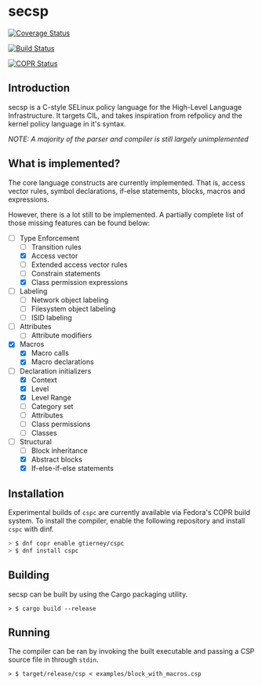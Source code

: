 # secsp

[![Coverage Status](https://coveralls.io/repos/github/garyttierney/rust-csp/badge.svg?branch=master)](https://coveralls.io/github/garyttierney/rust-csp?branch=master)

[![Build Status](https://travis-ci.org/garyttierney/rust-csp.svg?branch=master)](https://travis-ci.org/garyttierney/rust-csp)

[![COPR Status](https://copr.fedorainfracloud.org/coprs/gtierney/cspc/package/cspc/status_image/last_build.png)](https://copr.fedorainfracloud.org/coprs/gtierney/cspc/)

## Introduction

secsp is a C-style SELinux policy language for the High-Level Language Infrastructure.  It targets CIL, and takes inspiration from
refpolicy and the kernel policy language in it's syntax.

*NOTE: A majority of the parser and compiler is still largely unimplemented*

## What is implemented?

The core language constructs are currently implemented.  That is,
access vector rules, symbol declarations, if-else statements, blocks, macros and expressions.

However, there is a lot still to be implemented.  A partially complete list of those missing features can be found below:

* [ ] Type Enforcement
   * [ ] Transition rules
   * [x] Access vector
   * [ ] Extended access vector rules
   * [ ] Constrain statements
   * [x] Class permission expressions
* [ ] Labeling
   * [ ] Network object labeling
   * [ ] Filesystem object labeling
   * [ ] ISID labeling
* [ ] Attributes
   * [ ] Attribute modifiers
* [x] Macros
    * [x] Macro calls
    * [x] Macro declarations
* [ ] Declaration initializers
   * [x] Context
   * [x] Level
   * [x] Level Range
   * [ ] Category set
   * [ ] Attributes
   * [ ] Class permissions
   * [ ] Classes
* [ ] Structural
   * [ ] Block inheritance
   * [x] Abstract blocks
   * [x] If-else-if-else statements

## Installation

Experimental builds of `cspc` are currently available via Fedora's COPR build system.  To install the compiler, enable the following repository and install `cspc` with dinf.

```sh
> $ dnf copr enable gtierney/cspc
> $ dnf install cspc
```

## Building

secsp can be built by using the Cargo packaging utility.

```shell
> $ cargo build --release
```

## Running

The compiler can be ran by invoking the built executable and passing a CSP source file in through `stdin`.

```shell
> $ target/release/csp < examples/block_with_macros.csp
```
